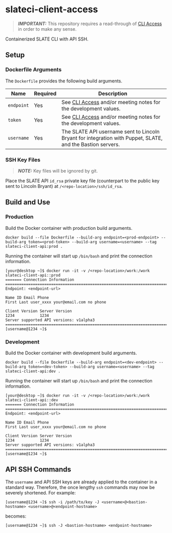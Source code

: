 # slateci-client-access

> **_IMPORTANT:_** This repository requires a read-through of [CLI Access](https://portal.slateci.io/cli) in order to make any sense.

Containerized SLATE CLI with API SSH.

## Setup

### Dockerfile Arguments

The `Dockerfile` provides the following build arguments.

| Name | Required | Description |
| --- | --- | --- |
| `endpoint` | Yes | See [CLI Access](https://portal.slateci.io/cli) and/or meeting notes for the development values. |
| `token` | Yes | See [CLI Access](https://portal.slateci.io/cli) and/or meeting notes for the development values. |
| `username` | Yes | The SLATE API username sent to Lincoln Bryant for integration with Puppet, SLATE, and the Bastion servers. |

### SSH Key Files

> **_NOTE:_** Key files will be ignored by git.

Place the SLATE API `id_rsa` private key file (counterpart to the public key sent to Lincoln Bryant) at `/<repo-location>/ssh/id_rsa`.

## Build and Use

### Production

Build the Docker container with production build arguments.

```shell
docker build --file Dockerfile --build-arg endpoint=<prod-endpoint> --build-arg token=<prod-token> --build-arg username=<username> --tag slateci-client-api:prod .
```

Running the container will start up `/bin/bash` and print the connection information.

```shell
[your@desktop ~]$ docker run -it -v /<repo-location>/work:/work slateci-client-api::prod
======= Connection Information ========================================================================
Endpoint: <endpoint-url>

Name ID Email Phone
First Last user_xxxx your@email.com no phone

Client Version Server Version
1234           1234          
Server supported API versions: v1alpha3
=======================================================================================================
[username@1234 ~]$
```

### Development

Build the Docker container with development build arguments.

```shell
docker build --file Dockerfile --build-arg endpoint=<dev-endpoint> --build-arg token=<dev-token> --build-arg username=<username> --tag slateci-client-api:dev .
```

Running the container will start up `/bin/bash` and print the connection information.

```shell
[your@desktop ~]$ docker run -it -v /<repo-location>/work:/work slateci-client-api::dev
======= Connection Information ========================================================================
Endpoint: <endpoint-url>

Name ID Email Phone
First Last user_xxxx your@email.com no phone

Client Version Server Version
1234           1234          
Server supported API versions: v1alpha3
=======================================================================================================
[username@1234 ~]$
```

## API SSH Commands

The `username` and API SSH keys are already applied to the container in a standard way. Therefore, the once lengthy `ssh` commands may now be severely shortened. For example:

```shell
[username@1234 ~]$ ssh -i /path/to/key -J <username>@<bastion-hostname> <username>@<endpoint-hostname>
```

becomes:

```shell
[username@1234 ~]$ ssh -J <bastion-hostname> <endpoint-hostname>
```

